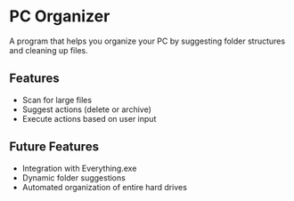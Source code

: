 # PC Organizer

A program that helps you organize your PC by suggesting folder structures and cleaning up files.

## Features

- Scan for large files
- Suggest actions (delete or archive)
- Execute actions based on user input

## Future Features

- Integration with Everything.exe
- Dynamic folder suggestions
- Automated organization of entire hard drives
